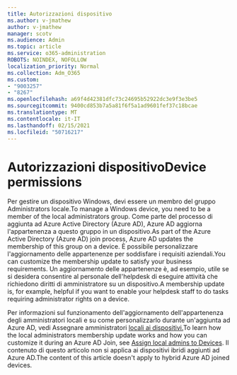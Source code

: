 ```yaml
---
title: Autorizzazioni dispositivo
ms.author: v-jmathew
author: v-jmathew
manager: scotv
ms.audience: Admin
ms.topic: article
ms.service: o365-administration
ROBOTS: NOINDEX, NOFOLLOW
localization_priority: Normal
ms.collection: Adm_O365
ms.custom:
- "9003257"
- "8267"
ms.openlocfilehash: a69f4d42381dfc73c24695b52922dc3e9f3e3be5
ms.sourcegitcommit: 9400cd853b7a5a81f6f5a1ad9601fef37c18bcae
ms.translationtype: MT
ms.contentlocale: it-IT
ms.lasthandoff: 02/15/2021
ms.locfileid: "50716217"
---
```

# <a name="device-permissions"></a><span data-ttu-id="a2334-102">Autorizzazioni dispositivo</span><span class="sxs-lookup"><span data-stu-id="a2334-102">Device permissions</span></span>

<span data-ttu-id="a2334-103">Per gestire un dispositivo Windows, devi essere un membro del gruppo Administrators locale.</span><span class="sxs-lookup"><span data-stu-id="a2334-103">To manage a Windows device, you need to be a member of the local administrators group.</span></span> <span data-ttu-id="a2334-104">Come parte del processo di aggiunta ad Azure Active Directory (Azure AD), Azure AD aggiorna l'appartenenza a questo gruppo in un dispositivo.</span><span class="sxs-lookup"><span data-stu-id="a2334-104">As part of the Azure Active Directory (Azure AD) join process, Azure AD updates the membership of this group on a device.</span></span> <span data-ttu-id="a2334-105">È possibile personalizzare l'aggiornamento delle appartenenze per soddisfare i requisiti aziendali.</span><span class="sxs-lookup"><span data-stu-id="a2334-105">You can customize the membership update to satisfy your business requirements.</span></span> <span data-ttu-id="a2334-106">Un aggiornamento delle appartenenze è, ad esempio, utile se si desidera consentire al personale dell'helpdesk di eseguire attività che richiedono diritti di amministratore su un dispositivo.</span><span class="sxs-lookup"><span data-stu-id="a2334-106">A membership update is, for example, helpful if you want to enable your helpdesk staff to do tasks requiring administrator rights on a device.</span></span>

<span data-ttu-id="a2334-107">Per informazioni sul funzionamento dell'aggiornamento dell'appartenenza degli amministratori locali e su come personalizzarlo durante un'aggiunta ad Azure AD, vedi Assegnare amministratori [locali ai dispositivi.](https://docs.microsoft.com/azure/active-directory/devices/assign-local-admin)</span><span class="sxs-lookup"><span data-stu-id="a2334-107">To learn how the local administrators membership update works and how you can customize it during an Azure AD Join, see [Assign local admins to Devices](https://docs.microsoft.com/azure/active-directory/devices/assign-local-admin).</span></span> <span data-ttu-id="a2334-108">Il contenuto di questo articolo non si applica ai dispositivi ibridi aggiunti ad Azure AD.</span><span class="sxs-lookup"><span data-stu-id="a2334-108">The content of this article doesn't apply to hybrid Azure AD joined devices.</span></span>
